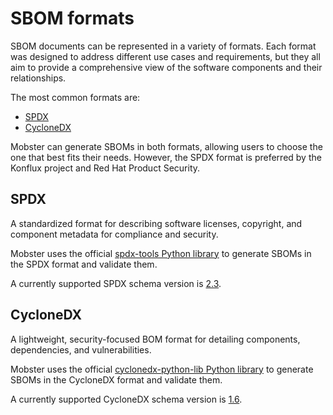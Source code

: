 # SBOM formats
SBOM documents can be represented in a variety of formats. Each format was designed
to address different use cases and requirements, but they all
aim to provide a comprehensive view of the software components and their relationships.

The most common formats are:

- [SPDX](https://spdx.dev/)
- [CycloneDX](https://cyclonedx.org/)

Mobster can generate SBOMs in both formats, allowing users to choose the one that best fits their needs.
However, the SPDX format is preferred by the Konflux project and Red Hat Product Security.

## SPDX
A standardized format for describing software licenses, copyright, and component metadata for compliance and security.

Mobster uses the official [spdx-tools Python library](https://pypi.org/project/spdx-tools/) to generate
SBOMs in the SPDX format and validate them.

A currently supported SPDX schema version is [2.3](https://spdx.github.io/spdx-spec/v2.3/).
## CycloneDX
A lightweight, security-focused BOM format for detailing components, dependencies, and vulnerabilities.

Mobster uses the official [cyclonedx-python-lib Python library](https://pypi.org/project/cyclonedx-python-lib/)
to generate SBOMs in the CycloneDX format and validate them.

A currently supported CycloneDX schema version is [1.6](https://cyclonedx.org/docs/1.6/json/).
